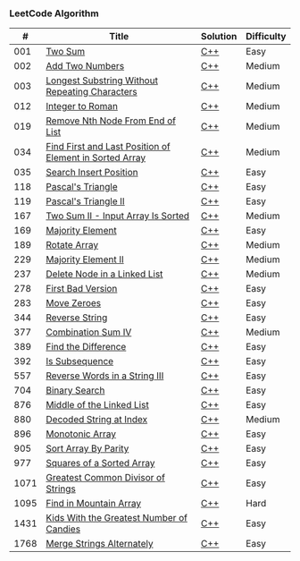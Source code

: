 ### LeetCode Algorithm

| # | Title | Solution | Difficulty |
|---| ----- | -------- | ---------- |
|001|[Two Sum](https://leetcode.com/problems/two-sum/)| [C++](./cpp/1-Two-Sum.cpp) |Easy|
|002|[Add Two Numbers](https://leetcode.com/problems/add-two-numbers/)| [C++](./cpp/2-Add-Two-Numbers.cpp) |Medium|
|003|[Longest Substring Without Repeating Characters](https://leetcode.com/problems/longest-substring-without-repeating-characters/)| [C++](./cpp/3-Longest-Substring-Without-Repeating-Characters.cpp) |Medium|
|012|[Integer to Roman](https://leetcode.com/problems/integer-to-roman/)| [C++](./cpp/12-Integer-to-Roman.cpp) |Medium|
|019|[Remove Nth Node From End of List](https://leetcode.com/problems/remove-nth-node-from-end-of-list/)| [C++](./cpp/19-Remove-Nth-Node-From-End-of-List.cpp) |Medium|
|034|[Find First and Last Position of Element in Sorted Array](https://leetcode.com/problems/find-first-and-last-position-of-element-in-sorted-array/)| [C++](./cpp/34-Find-First-and-Last-Position-of-Element-in-Sorted-Array.cpp) |Medium|
|035|[Search Insert Position](https://leetcode.com/problems/search-insert-position/)| [C++](./cpp/35-Search-Insert-Position.cpp) |Easy|
|118|[Pascal's Triangle](https://leetcode.com/problems/pascals-triangle/)| [C++](./cpp/118-Pascal's-Triangle.cpp) |Easy|
|119|[Pascal's Triangle II](https://leetcode.com/problems/pascals-triangle-ii/)| [C++](./cpp/119-Pascal's-Triangle-II.cpp) |Easy|
|167|[Two Sum II - Input Array Is Sorted](https://leetcode.com/problems/two-sum-ii-input-array-is-sorted/)| [C++](./cpp/167-Two-Sum-II-Input-Array-Is-Sorted.cpp) |Medium|
|169|[Majority Element](https://leetcode.com/problems/majority-element/)| [C++](./cpp/169-Majority-Element.cpp) |Easy|
|189|[Rotate Array](https://leetcode.com/problems/rotate-array/)| [C++](./cpp/189-Rotate-Array.cpp) |Medium|
|229|[Majority Element II](https://leetcode.com/problems/majority-element-ii/)| [C++](./cpp/229-Majority-Element-II.cpp) |Medium|
|237|[Delete Node in a Linked List](https://leetcode.com/problems/delete-node-in-a-linked-list/)| [C++](./cpp/237-Delete-Node-in-a-Linked-List.cpp) |Medium|
|278|[First Bad Version](https://leetcode.com/problems/first-bad-version/)| [C++](./cpp/278-First-Bad-Version.cpp) |Easy|
|283|[Move Zeroes](https://leetcode.com/problems/move-zeroes/)| [C++](./cpp/283-Move-Zeroes.cpp) |Easy|
|344|[Reverse String](https://leetcode.com/problems/reverse-string/)| [C++]( ./cpp/344-Reverse-String.cpp) |Easy|
|377|[Combination Sum IV](https://leetcode.com/problems/combination-sum-iv/)| [C++]( ./cpp/377-Combination-Sum-IV.cpp) |Medium|
|389|[Find the Difference](https://leetcode.com/problems/find-the-difference/)| [C++]( ./cpp/389-Find-the-Difference.cpp) |Easy|
|392|[Is Subsequence](https://leetcode.com/problems/is-subsequence/)| [C++]( ./cpp/392-Is-Subsequence.cpp) |Easy|
|557|[Reverse Words in a String III](https://leetcode.com/problems/reverse-words-in-a-string-iii/)| [C++]( ./cpp/557-Reverse-Words-in-a-String-III.cpp) |Easy|
|704|[Binary Search](https://leetcode.com/problems/binary-search/)| [C++]( ./cpp/704-Binary-Search.cpp) |Easy|
|876|[Middle of the Linked List](https://leetcode.com/problems/middle-of-the-linked-list/)| [C++]( ./cpp/876-Middle-of-the-Linked-List.cpp) |Easy|
|880|[Decoded String at Index](https://leetcode.com/problems/decoded-string-at-index/)| [C++]( ./cpp/880-Decoded-String-at-Index.cpp) |Medium|
|896|[Monotonic Array](https://leetcode.com/problems/monotonic-array/)| [C++]( ./cpp/896-Monotonic-Array.cpp) |Easy|
|905|[Sort Array By Parity](https://leetcode.com/problems/sort-array-by-parity/)| [C++]( ./cpp/905-Sort-Array-By-Parity.cpp) |Easy|
|977|[Squares of a Sorted Array](https://leetcode.com/problems/squares-of-a-sorted-array/)| [C++](./cpp/977-Squares-of-a-Sorted-Array.cpp) |Easy| 
|1071|[Greatest Common Divisor of Strings](https://leetcode.com/problems/greatest-common-divisor-of-strings/)| [C++](./cpp/1071-Greatest-Common-Divisor-of-Strings.cpp) |Easy|
|1095|[Find in Mountain Array](https://leetcode.com/problems/find-in-mountain-array/)| [C++](./cpp/1095-Find-in-Mountain-Array.cpp) |Hard|
|1431|[Kids With the Greatest Number of Candies](https://leetcode.com/problems/kids-with-the-greatest-number-of-candies/)| [C++](./cpp/1431-Kids-With-the-Greatest-Number-of-Candies.cpp) |Easy| 
|1768|[Merge Strings Alternately](https://leetcode.com/problems/merge-strings-alternately/)| [C++](./cpp/1768-Merge-Strings-Alternately.cpp) |Easy| 